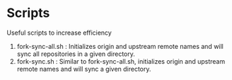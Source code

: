 # Scripts
Useful scripts to increase efficiency

1) fork-sync-all.sh : Initializes origin and upstream remote names and will sync all repositories in a given directory. 
2) fork-sync.sh : Similar to fork-sync-all.sh, initializes origin and upstream remote names and will sync a given directory.
